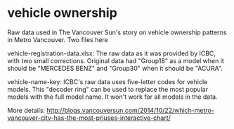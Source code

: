 vehicle ownership
====

Raw data used in The Vancouver Sun's story on vehicle ownership patterns in Metro Vancouver. Two files here

vehicle-registration-data.xlsx: The raw data as it was provided by ICBC, with two small corrections. Original data had "Group18" as a model when it should be "MERCEDES BENZ" and "Group30" when it should be "ACURA".

vehicle-name-key: ICBC's raw data uses five-letter codes for vehicle models. This "decoder ring" can be used to replace the most popular models with the full model name. It won't work for all models in the data.

More details: 
http://blogs.vancouversun.com/2014/10/22/which-metro-vancouver-city-has-the-most-priuses-interactive-chart/